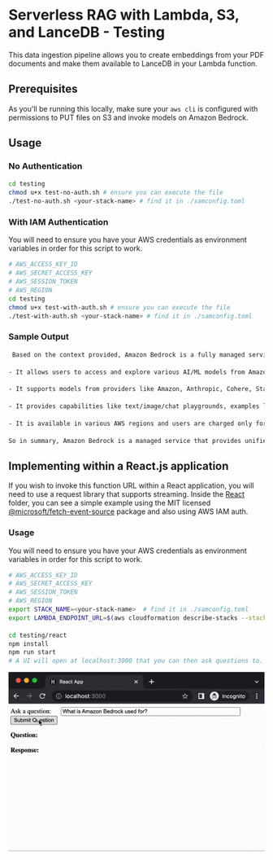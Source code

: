 # Serverless RAG with Lambda, S3, and LanceDB - Testing

This data ingestion pipeline allows you to create embeddings from your PDF 
documents and make them available to LanceDB in your Lambda function.

## Prerequisites

As you'll be running this locally, make sure your `aws cli` is configured with
permissions to PUT files on S3 and invoke models on Amazon Bedrock.

## Usage

### No Authentication
```bash
cd testing
chmod u+x test-no-auth.sh # ensure you can execute the file
./test-no-auth.sh <your-stack-name> # find it in ./samconfig.toml
```

### With IAM Authentication
You will need to ensure you have your AWS credentials as environment variables in order for this script to work.
```bash
# AWS_ACCESS_KEY_ID
# AWS_SECRET_ACCESS_KEY
# AWS_SESSION_TOKEN
# AWS_REGION
cd testing
chmod u+x test-with-auth.sh # ensure you can execute the file
./test-with-auth.sh <your-stack-name> # find it in ./samconfig.toml
```

### Sample Output
```bash
 Based on the context provided, Amazon Bedrock is a fully managed service that makes base models from Amazon and third-party model providers accessible through an API. Some key points about Amazon Bedrock:

- It allows users to access and explore various AI/ML models from Amazon and other providers through APIs, text/image/chat playgrounds in the AWS Management Console, and examples. 

- It supports models from providers like Amazon, Anthropic, Cohere, Stability.ai, etc. for tasks like text generation, image generation, conversations. 

- It provides capabilities like text/image/chat playgrounds, examples library, API access, embeddings generation, provisioned throughput for discounted inference pricing, fine-tuning of models, and model invocation logging. 

- It is available in various AWS regions and users are charged only for the specific services/models they use based on volume of input/output tokens and provisioned throughput purchases.

So in summary, Amazon Bedrock is a managed service that provides unified access and capabilities for various AI/ML models from different providers through its APIs and console for users to explore and utilize for their applications and use cases.
```

## Implementing within a React.js application
If you wish to invoke this function URL within a React application, you will need to use a request library that supports streaming.
Inside the [React](./react) folder, you can see a simple example using the MIT licensed [@microsoft/fetch-event-source](https://www.npmjs.com/package/@microsoft/fetch-event-source) package and also using AWS IAM auth.

### Usage
You will need to ensure you have your AWS credentials as environment variables in order for this script to work.

```bash
# AWS_ACCESS_KEY_ID
# AWS_SECRET_ACCESS_KEY
# AWS_SESSION_TOKEN
# AWS_REGION
export STACK_NAME=<your-stack-name>  # find it in ./samconfig.toml
export LAMBDA_ENDPOINT_URL=$(aws cloudformation describe-stacks --stack-name $STACK_NAME --query 'Stacks[0].Outputs[?OutputKey==`StreamingRAGFunctionURL`].OutputValue' --output text)

cd testing/react
npm install
npm run start
# A UI will open at localhost:3000 that you can then ask questions to.
```

![Sample UI Video](../assets/SampleUI.gif)